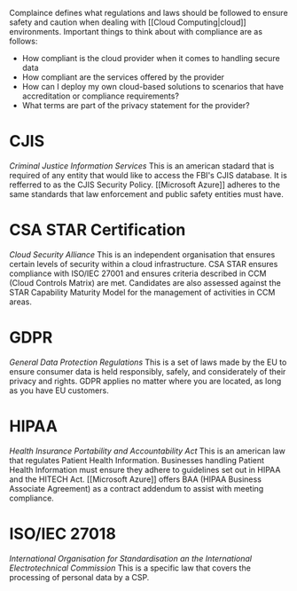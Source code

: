 Complaince defines what regulations and laws should be followed to ensure safety and caution when dealing with [[Cloud Computing|cloud]] environments. Important things to think about with compliance are as follows:
- How compliant is the cloud provider when it comes to handling secure data
- How compliant are the services offered by the provider
- How can I deploy my own cloud-based solutions to scenarios that have accreditation or compliance requirements?
- What terms are part of the privacy statement for the provider?

# CJIS
*Criminal Justice Information Services*
This is an american stadard that is required of any entity that would like to access the FBI's CJIS database. It is refferred to as the CJIS Security Policy. [[Microsoft Azure]] adheres to the same standards that law enforcement and public safety entities must have.

# CSA STAR Certification
*Cloud Security Alliance*
This is an independent organisation that ensures certain levels of security within a cloud infrastructure. CSA STAR ensures compliance with ISO/IEC 27001 and ensures criteria described in CCM (Cloud Controls Matrix) are met. Candidates are also assessed against the STAR Capability Maturity Model for the management of activities in CCM areas.

# GDPR
*General Data Protection Regulations*
This is a set of laws made by the EU to ensure consumer data is held responsibly, safely, and considerately of their privacy and rights. GDPR applies no matter where you are located, as long as you have EU customers.

# HIPAA
*Health Insurance Portability and Accountability Act*
This is an american law that regulates Patient Health Information. Businesses handling Patient Health Information must ensure they adhere to guidelines set out in HIPAA and the HITECH Act. [[Microsoft Azure]] offers BAA (HIPAA Business Associate Agreement) as a contract addendum to assist with meeting compliance.

# ISO/IEC 27018
*International Organisation for Standardisation an the International Electrotechnical Commission*
This is a specific law that covers the processing of personal data by a CSP.

